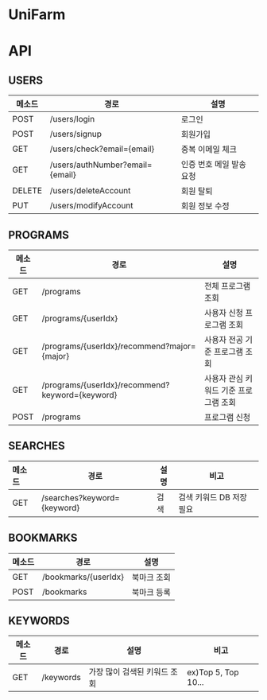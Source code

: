 # UniFarm

# API

## USERS

| 메소드 | 경로                            | 설명                     |
| ------ | ------------------------------- | ------------------------ |
| POST   | /users/login                    | 로그인                   |
| POST   | /users/signup                   | 회원가입                 |
| GET    | /users/check?email={email}      | 중복 이메일 체크         |
| GET    | /users/authNumber?email={email} | 인증 번호 메일 발송 요청 |
| DELETE | /users/deleteAccount            | 회원 탈퇴                |
| PUT    | /users/modifyAccount            | 회원 정보 수정           |

## PROGRAMS

| 메소드 | 경로                                            | 설명                                  |
| ------ | ----------------------------------------------- | ------------------------------------- |
| GET    | /programs                                       | 전체 프로그램 조회                    |
| GET    | /programs/{userIdx}                             | 사용자 신청 프로그램 조회             |
| GET    | /programs/{userIdx}/recommend?major={major}     | 사용자 전공 기준 프로그램 조회        |
| GET    | /programs/{userIdx}/recommend?keyword={keyword} | 사용자 관심 키워드 기준 프로그램 조회 |
| POST   | /programs                                       | 프로그램 신청                         |

## SEARCHES

| 메소드 | 경로                        | 설명 | 비고                     |
| :----- | --------------------------- | ---- | ------------------------ |
| GET   | /searches?keyword={keyword} | 검색 | 검색 키워드 DB 저장 필요 |

## BOOKMARKS

| 메소드 | 경로                 | 설명        |
| ------ | -------------------- | ----------- |
| GET    | /bookmarks/{userIdx} | 북마크 조회 |
| POST   | /bookmarks           | 북마크 등록 |

## KEYWORDS

| 메소드 | 경로      | 설명                         | 비고                |
| ------ | --------- | ---------------------------- | ------------------- |
| GET    | /keywords | 가장 많이 검색된 키워드 조회 | ex)Top 5, Top 10... |
